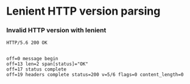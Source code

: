 Lenient HTTP version parsing
============================

### Invalid HTTP version with lenient

<!-- meta={"type": "response-lenient-version"} -->
```http
HTTP/5.6 200 OK


```

```log
off=0 message begin
off=13 len=2 span[status]="OK"
off=17 status complete
off=19 headers complete status=200 v=5/6 flags=0 content_length=0
```
